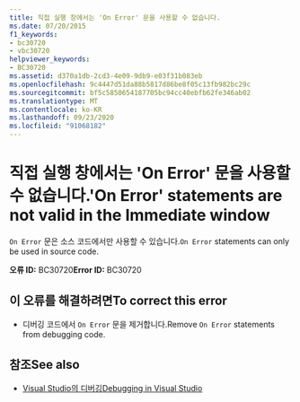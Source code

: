 ```yaml
---
title: 직접 실행 창에서는 'On Error' 문을 사용할 수 없습니다.
ms.date: 07/20/2015
f1_keywords:
- bc30720
- vbc30720
helpviewer_keywords:
- BC30720
ms.assetid: d370a1db-2cd3-4e09-9db9-e03f31b083eb
ms.openlocfilehash: 9c4447d51da88b5817d86be8f05c13fb982bc29c
ms.sourcegitcommit: bf5c5850654187705bc94cc40ebfb62fe346ab02
ms.translationtype: MT
ms.contentlocale: ko-KR
ms.lasthandoff: 09/23/2020
ms.locfileid: "91068182"
---
```

# <a name="on-error-statements-are-not-valid-in-the-immediate-window"></a><span data-ttu-id="68d4c-102">직접 실행 창에서는 'On Error' 문을 사용할 수 없습니다.</span><span class="sxs-lookup"><span data-stu-id="68d4c-102">'On Error' statements are not valid in the Immediate window</span></span>

<span data-ttu-id="68d4c-103">`On Error` 문은 소스 코드에서만 사용할 수 있습니다.</span><span class="sxs-lookup"><span data-stu-id="68d4c-103">`On Error` statements can only be used in source code.</span></span>  
  
 <span data-ttu-id="68d4c-104">**오류 ID:** BC30720</span><span class="sxs-lookup"><span data-stu-id="68d4c-104">**Error ID:** BC30720</span></span>  
  
## <a name="to-correct-this-error"></a><span data-ttu-id="68d4c-105">이 오류를 해결하려면</span><span class="sxs-lookup"><span data-stu-id="68d4c-105">To correct this error</span></span>  
  
- <span data-ttu-id="68d4c-106">디버깅 코드에서 `On Error` 문을 제거합니다.</span><span class="sxs-lookup"><span data-stu-id="68d4c-106">Remove `On Error` statements from debugging code.</span></span>  
  
## <a name="see-also"></a><span data-ttu-id="68d4c-107">참조</span><span class="sxs-lookup"><span data-stu-id="68d4c-107">See also</span></span>

- [<span data-ttu-id="68d4c-108">Visual Studio의 디버깅</span><span class="sxs-lookup"><span data-stu-id="68d4c-108">Debugging in Visual Studio</span></span>](/visualstudio/debugger/debugger-feature-tour)
